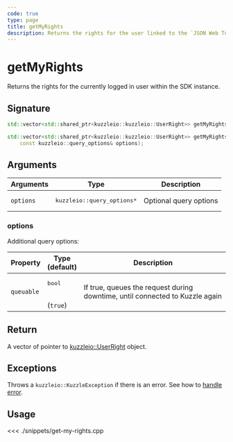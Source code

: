 ```yaml
---
code: true
type: page
title: getMyRights
description: Returns the rights for the user linked to the `JSON Web Token`.
---
```


# getMyRights

Returns the rights for the currently logged in user within the SDK instance.

## Signature

```cpp
std::vector<std::shared_ptr<kuzzleio::kuzzleio::UserRight>> getMyRights();

std::vector<std::shared_ptr<kuzzleio::kuzzleio::UserRight>> getMyRights(
    const kuzzleio::query_options& options);
```

## Arguments

| Arguments | Type                                 | Description            |
| --------- | ------------------------------------ | ---------------------- |
| `options` | <pre>kuzzleio::query_options\*</pre> | Optional query options |

### options

Additional query options:

| Property   | Type<br/>(default)           | Description                                                                  |
| ---------- | ---------------------------- | ---------------------------------------------------------------------------- |
| `queuable` | <pre>bool</pre><br/>(`true`) | If true, queues the request during downtime, until connected to Kuzzle again |

## Return

A vector of pointer to [kuzzleio::UserRight](/sdk/cpp/1/core-classes/user-right/) object.

## Exceptions

Throws a `kuzzleio::KuzzleException` if there is an error. See how to [handle error](/sdk/cpp/1/essentials/error-handling).

## Usage

<<< ./snippets/get-my-rights.cpp
